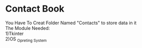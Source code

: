 # Contact Book
You Have To Creat Folder Named "Contacts" to store data in it<br>
The Module Needed:<br>
1)Tkinter<br>
2)OS <sub>Opreting System</sub>
